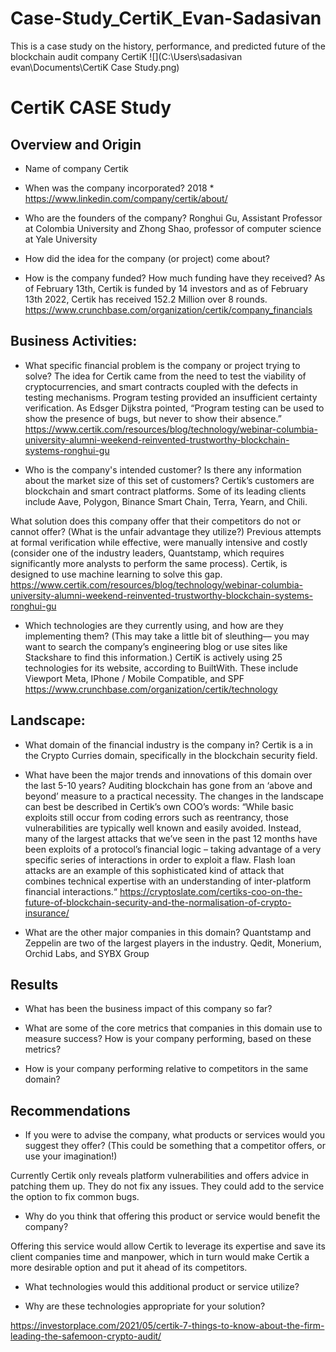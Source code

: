 # Case-Study_CertiK_Evan-Sadasivan
This is a case study on the history, performance, and predicted future of the blockchain audit company CertiK
![](C:\Users\sadasivan evan\Documents\CertiK Case Study.png)

# CertiK CASE Study

## Overview and Origin

* Name of company
Certik

* When was the company incorporated?
2018 * https://www.linkedin.com/company/certik/about/

* Who are the founders of the company?
Ronghui Gu, Assistant Professor at Colombia University and Zhong Shao, professor of computer science at Yale University

* How did the idea for the company (or project) come about?

* How is the company funded? How much funding have they received?
As of February 13th, Certik is funded by 14 investors and as of February 13th 2022, Certik has received 152.2 Million over 8 rounds. https://www.crunchbase.com/organization/certik/company_financials	


## Business Activities:

* What specific financial problem is the company or project trying to solve?
The idea for Certik came from the need to test the viability of cryptocurrencies, and smart contracts coupled with the defects in testing mechanisms. Program testing provided an insufficient certainty verification. As Edsger Dijkstra pointed, “Program testing can be used to show the presence of bugs, but never to show their absence.” https://www.certik.com/resources/blog/technology/webinar-columbia-university-alumni-weekend-reinvented-trustworthy-blockchain-systems-ronghui-gu


* Who is the company's intended customer?  Is there any information about the market size of this set of customers?
Certik’s customers are blockchain and smart contract platforms. Some of its leading clients include Aave, Polygon, Binance Smart Chain, Terra, Yearn, and Chili. 

What solution does this company offer that their competitors do not or cannot offer? (What is the unfair advantage they utilize?)
Previous attempts at formal verification while effective, were manually intensive and costly (consider one of the industry leaders, Quantstamp, which requires significantly more analysts to perform the same process). Certik, is designed to use machine learning to solve this gap.
https://www.certik.com/resources/blog/technology/webinar-columbia-university-alumni-weekend-reinvented-trustworthy-blockchain-systems-ronghui-gu


* Which technologies are they currently using, and how are they implementing them? (This may take a little bit of sleuthing–– you may want to search the company’s engineering blog or use sites like Stackshare to find this information.)
CertiK is actively using 25 technologies for its website, according to BuiltWith. These include Viewport Meta, IPhone / Mobile Compatible, and SPF
https://www.crunchbase.com/organization/certik/technology



## Landscape:

* What domain of the financial industry is the company in?
Certik is a in the Crypto Curries domain, specifically in the blockchain security field.

* What have been the major trends and innovations of this domain over the last 5-10 years?
Auditing blockchain has gone from an ‘above and beyond’ measure to a practical necessity. The changes in the landscape can best be described in Certik’s own COO’s words: “While basic exploits still occur from coding errors such as reentrancy, those vulnerabilities are typically well known and easily avoided. Instead, many of the largest attacks that we’ve seen in the past 12 months have been exploits of a protocol’s financial logic – taking advantage of a very specific series of interactions in order to exploit a flaw. Flash loan attacks are an example of this sophisticated kind of attack that combines technical expertise with an understanding of inter-platform financial interactions.“
https://cryptoslate.com/certiks-coo-on-the-future-of-blockchain-security-and-the-normalisation-of-crypto-insurance/

* What are the other major companies in this domain?
Quantstamp and Zeppelin are two of the largest players in the industry. Qedit, Monerium, Orchid Labs, and SYBX Group 


## Results

* What has been the business impact of this company so far?


* What are some of the core metrics that companies in this domain use to measure success? How is your company performing, based on these metrics?



* How is your company performing relative to competitors in the same domain?


## Recommendations

* If you were to advise the company, what products or services would you suggest they offer? (This could be something that a competitor offers, or use your imagination!) 

Currently Certik only reveals platform vulnerabilities and offers advice in patching them up. They do not fix any issues. They could add to the service the option to fix common bugs.

* Why do you think that offering this product or service would benefit the company?

Offering this service would allow Certik to leverage its expertise and save its client companies time and manpower, which in turn would make Certik a more desirable option and put it ahead of its competitors.


* What technologies would this additional product or service utilize?


* Why are these technologies appropriate for your solution?


https://investorplace.com/2021/05/certik-7-things-to-know-about-the-firm-leading-the-safemoon-crypto-audit/
